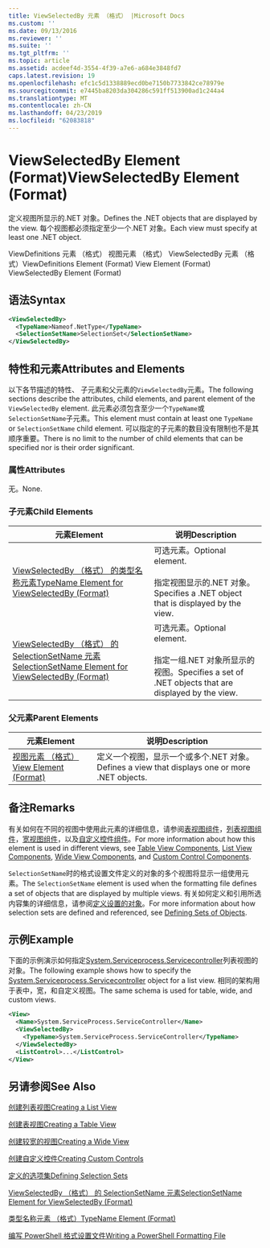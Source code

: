```yaml
---
title: ViewSelectedBy 元素 （格式） |Microsoft Docs
ms.custom: ''
ms.date: 09/13/2016
ms.reviewer: ''
ms.suite: ''
ms.tgt_pltfrm: ''
ms.topic: article
ms.assetid: acdeef4d-3554-4f39-a7e6-a684e3848fd7
caps.latest.revision: 19
ms.openlocfilehash: efc1c5d1338889ecd0be7150b7733842ce78979e
ms.sourcegitcommit: e7445ba8203da304286c591ff513900ad1c244a4
ms.translationtype: MT
ms.contentlocale: zh-CN
ms.lasthandoff: 04/23/2019
ms.locfileid: "62083818"
---
```

# <a name="viewselectedby-element-format"></a><span data-ttu-id="3b0f0-102">ViewSelectedBy Element (Format)</span><span class="sxs-lookup"><span data-stu-id="3b0f0-102">ViewSelectedBy Element (Format)</span></span>

<span data-ttu-id="3b0f0-103">定义视图所显示的.NET 对象。</span><span class="sxs-lookup"><span data-stu-id="3b0f0-103">Defines the .NET objects that are displayed by the view.</span></span> <span data-ttu-id="3b0f0-104">每个视图都必须指定至少一个.NET 对象。</span><span class="sxs-lookup"><span data-stu-id="3b0f0-104">Each view must specify at least one .NET object.</span></span>

<span data-ttu-id="3b0f0-105">ViewDefinitions 元素 （格式） 视图元素 （格式） ViewSelectedBy 元素 （格式）</span><span class="sxs-lookup"><span data-stu-id="3b0f0-105">ViewDefinitions Element (Format) View Element (Format) ViewSelectedBy Element (Format)</span></span>

## <a name="syntax"></a><span data-ttu-id="3b0f0-106">语法</span><span class="sxs-lookup"><span data-stu-id="3b0f0-106">Syntax</span></span>

```xml
<ViewSelectedBy>
  <TypeName>Nameof.NetType</TypeName>
  <SelectionSetName>SelectionSet</SelectionSetName>
</ViewSelectedBy>
```

## <a name="attributes-and-elements"></a><span data-ttu-id="3b0f0-107">特性和元素</span><span class="sxs-lookup"><span data-stu-id="3b0f0-107">Attributes and Elements</span></span>

<span data-ttu-id="3b0f0-108">以下各节描述的特性、 子元素和父元素的`ViewSelectedBy`元素。</span><span class="sxs-lookup"><span data-stu-id="3b0f0-108">The following sections describe the attributes, child elements, and parent element of the `ViewSelectedBy` element.</span></span> <span data-ttu-id="3b0f0-109">此元素必须包含至少一个`TypeName`或`SelectionSetName`子元素。</span><span class="sxs-lookup"><span data-stu-id="3b0f0-109">This element must contain at least one `TypeName` or `SelectionSetName` child element.</span></span> <span data-ttu-id="3b0f0-110">可以指定的子元素的数目没有限制也不是其顺序重要。</span><span class="sxs-lookup"><span data-stu-id="3b0f0-110">There is no limit to the number of child elements that can be specified nor is their order significant.</span></span>

### <a name="attributes"></a><span data-ttu-id="3b0f0-111">属性</span><span class="sxs-lookup"><span data-stu-id="3b0f0-111">Attributes</span></span>

<span data-ttu-id="3b0f0-112">无。</span><span class="sxs-lookup"><span data-stu-id="3b0f0-112">None.</span></span>

### <a name="child-elements"></a><span data-ttu-id="3b0f0-113">子元素</span><span class="sxs-lookup"><span data-stu-id="3b0f0-113">Child Elements</span></span>

|<span data-ttu-id="3b0f0-114">元素</span><span class="sxs-lookup"><span data-stu-id="3b0f0-114">Element</span></span>|<span data-ttu-id="3b0f0-115">说明</span><span class="sxs-lookup"><span data-stu-id="3b0f0-115">Description</span></span>|
|-------------|-----------------|
|[<span data-ttu-id="3b0f0-116">ViewSelectedBy （格式） 的类型名称元素</span><span class="sxs-lookup"><span data-stu-id="3b0f0-116">TypeName Element for ViewSelectedBy (Format)</span></span>](./typename-element-for-viewselectedby-format.md)|<span data-ttu-id="3b0f0-117">可选元素。</span><span class="sxs-lookup"><span data-stu-id="3b0f0-117">Optional element.</span></span><br /><br /> <span data-ttu-id="3b0f0-118">指定视图显示的.NET 对象。</span><span class="sxs-lookup"><span data-stu-id="3b0f0-118">Specifies a .NET object that is displayed by the view.</span></span>|
|[<span data-ttu-id="3b0f0-119">ViewSelectedBy （格式） 的 SelectionSetName 元素</span><span class="sxs-lookup"><span data-stu-id="3b0f0-119">SelectionSetName Element for ViewSelectedBy (Format)</span></span>](./selectionsetname-element-for-viewselectedby-format.md)|<span data-ttu-id="3b0f0-120">可选元素。</span><span class="sxs-lookup"><span data-stu-id="3b0f0-120">Optional element.</span></span><br /><br /> <span data-ttu-id="3b0f0-121">指定一组.NET 对象所显示的视图。</span><span class="sxs-lookup"><span data-stu-id="3b0f0-121">Specifies a set of .NET objects that are displayed by the view.</span></span>|

### <a name="parent-elements"></a><span data-ttu-id="3b0f0-122">父元素</span><span class="sxs-lookup"><span data-stu-id="3b0f0-122">Parent Elements</span></span>

|<span data-ttu-id="3b0f0-123">元素</span><span class="sxs-lookup"><span data-stu-id="3b0f0-123">Element</span></span>|<span data-ttu-id="3b0f0-124">说明</span><span class="sxs-lookup"><span data-stu-id="3b0f0-124">Description</span></span>|
|-------------|-----------------|
|[<span data-ttu-id="3b0f0-125">视图元素 （格式）</span><span class="sxs-lookup"><span data-stu-id="3b0f0-125">View Element (Format)</span></span>](./view-element-format.md)|<span data-ttu-id="3b0f0-126">定义一个视图，显示一个或多个.NET 对象。</span><span class="sxs-lookup"><span data-stu-id="3b0f0-126">Defines a view that displays one or more .NET objects.</span></span>|

## <a name="remarks"></a><span data-ttu-id="3b0f0-127">备注</span><span class="sxs-lookup"><span data-stu-id="3b0f0-127">Remarks</span></span>

<span data-ttu-id="3b0f0-128">有关如何在不同的视图中使用此元素的详细信息，请参阅[表视图组件](./creating-a-table-view.md)，[列表视图组件](./creating-a-list-view.md)，[宽视图组件](./creating-a-wide-view.md)，以及[自定义控件组件](./creating-custom-controls.md)。</span><span class="sxs-lookup"><span data-stu-id="3b0f0-128">For more information about how this element is used in different views, see [Table View Components](./creating-a-table-view.md), [List View Components](./creating-a-list-view.md), [Wide View Components](./creating-a-wide-view.md), and [Custom Control Components](./creating-custom-controls.md).</span></span>

<span data-ttu-id="3b0f0-129">`SelectionSetName`时的格式设置文件定义的对象的多个视图将显示一组使用元素。</span><span class="sxs-lookup"><span data-stu-id="3b0f0-129">The `SelectionSetName` element is used when the formatting file defines a set of objects that are displayed by multiple views.</span></span> <span data-ttu-id="3b0f0-130">有关如何定义和引用所选内容集的详细信息，请参阅[定义设置的对象](./defining-selection-sets.md)。</span><span class="sxs-lookup"><span data-stu-id="3b0f0-130">For more information about how selection sets are defined and referenced, see [Defining Sets of Objects](./defining-selection-sets.md).</span></span>

## <a name="example"></a><span data-ttu-id="3b0f0-131">示例</span><span class="sxs-lookup"><span data-stu-id="3b0f0-131">Example</span></span>

<span data-ttu-id="3b0f0-132">下面的示例演示如何指定[System.Serviceprocess.Servicecontroller](/dotnet/api/System.ServiceProcess.ServiceController)列表视图的对象。</span><span class="sxs-lookup"><span data-stu-id="3b0f0-132">The following example shows how to specify the [System.Serviceprocess.Servicecontroller](/dotnet/api/System.ServiceProcess.ServiceController) object for a list view.</span></span> <span data-ttu-id="3b0f0-133">相同的架构用于表中，宽，和自定义视图。</span><span class="sxs-lookup"><span data-stu-id="3b0f0-133">The same schema is used for table, wide, and custom views.</span></span>

```xml
<View>
  <Name>System.ServiceProcess.ServiceController</Name>
  <ViewSelectedBy>
    <TypeName>System.ServiceProcess.ServiceController</TypeName>
  </ViewSelectedBy>
  <ListControl>...</ListControl>
</View>
```

## <a name="see-also"></a><span data-ttu-id="3b0f0-134">另请参阅</span><span class="sxs-lookup"><span data-stu-id="3b0f0-134">See Also</span></span>

[<span data-ttu-id="3b0f0-135">创建列表视图</span><span class="sxs-lookup"><span data-stu-id="3b0f0-135">Creating a List View</span></span>](./creating-a-list-view.md)

[<span data-ttu-id="3b0f0-136">创建表视图</span><span class="sxs-lookup"><span data-stu-id="3b0f0-136">Creating a Table View</span></span>](./creating-a-table-view.md)

[<span data-ttu-id="3b0f0-137">创建较宽的视图</span><span class="sxs-lookup"><span data-stu-id="3b0f0-137">Creating a Wide View</span></span>](./creating-a-wide-view.md)

[<span data-ttu-id="3b0f0-138">创建自定义控件</span><span class="sxs-lookup"><span data-stu-id="3b0f0-138">Creating Custom Controls</span></span>](./creating-custom-controls.md)

[<span data-ttu-id="3b0f0-139">定义的选项集</span><span class="sxs-lookup"><span data-stu-id="3b0f0-139">Defining Selection Sets</span></span>](./defining-selection-sets.md)

[<span data-ttu-id="3b0f0-140">ViewSelectedBy （格式） 的 SelectionSetName 元素</span><span class="sxs-lookup"><span data-stu-id="3b0f0-140">SelectionSetName Element for ViewSelectedBy (Format)</span></span>](./selectionsetname-element-for-viewselectedby-format.md)

[<span data-ttu-id="3b0f0-141">类型名称元素 （格式）</span><span class="sxs-lookup"><span data-stu-id="3b0f0-141">TypeName Element (Format)</span></span>](./typename-element-for-viewselectedby-format.md)

[<span data-ttu-id="3b0f0-142">编写 PowerShell 格式设置文件</span><span class="sxs-lookup"><span data-stu-id="3b0f0-142">Writing a PowerShell Formatting File</span></span>](./writing-a-powershell-formatting-file.md)
